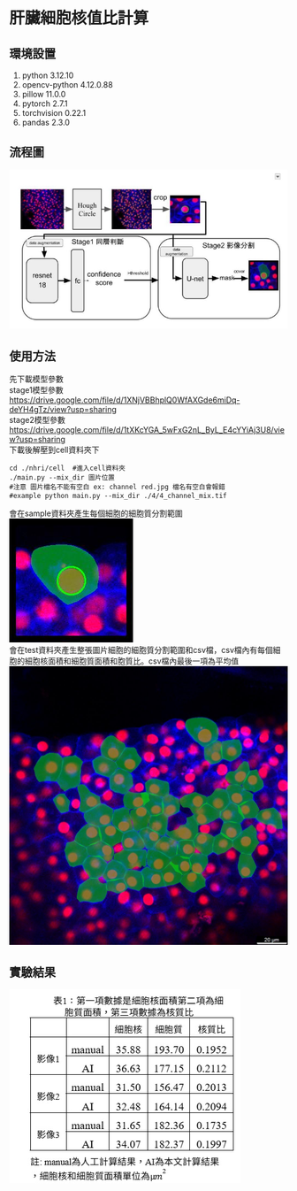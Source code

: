 # 肝臟細胞核值比計算
## 環境設置
1. python 3.12.10
1. opencv-python 4.12.0.88
1. pillow 11.0.0
1. pytorch 2.7.1
1. torchvision 0.22.1
1. pandas 2.3.0
## 流程圖
![圖片](/cell/流程圖.jpg)
## 使用方法
先下載模型參數<br>
stage1模型參數 https://drive.google.com/file/d/1XNjVBBhplQ0WfAXGde6miDq-deYH4gTz/view?usp=sharing <br>
stage2模型參數 https://drive.google.com/file/d/1tXKcYGA_5wFxG2nL_ByL_E4cYYiAj3U8/view?usp=sharing <br>
下載後解壓到cell資料夾下

```
cd ./nhri/cell  #進入cell資料夾
./main.py --mix_dir 圖片位置
#注意 圖片檔名不能有空白 ex: channel red.jpg 檔名有空白會報錯
#example python main.py --mix_dir ./4/4_channel_mix.tif
```
會在sample資料夾產生每個細胞的細胞質分割範圍<br>
![圖片](/cell/sample/0.jpg)<br>
會在test資料夾產生整張圖片細胞的細胞質分割範圍和csv檔，csv檔內有每個細胞的細胞核面積和細胞質面積和胞質比。csv檔內最後一項為平均值
![圖片](/cell/test/test.jpg)<br>
## 實驗結果
![圖片](/cell/result.jpg)<br>
